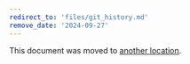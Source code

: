 ```yaml
---
redirect_to: 'files/git_history.md'
remove_date: '2024-09-27'
---
```


This document was moved to [another location](files/git_history.md).

<!-- This redirect file can be deleted after <2024-09-27>. -->
<!-- Redirects that point to other docs in the same project expire in three months. -->
<!-- Redirects that point to docs in a different project or site (for example, link is not relative and starts with `https:`) expire in one year. -->
<!-- Before deletion, see: https://docs.gitlab.com/ee/development/documentation/redirects.html -->
